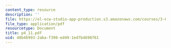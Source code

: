 ```yaml
---
content_type: resource
description: ''
file: https://ol-ocw-studio-app-production.s3.amazonaws.com/courses/3-064-polymer-engineering-fall-2003/48b4b9932abaf398ed491ed7b4690761_p4_11.pdf
file_type: application/pdf
resourcetype: Document
title: p4_11.pdf
uid: 48b4b993-2aba-f398-ed49-1ed7b4690761
---
```

